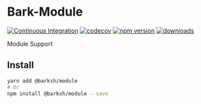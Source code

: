 # Bark-Module

[![Continuous Integration](https://github.com/BarkSH/Bark-Module/actions/workflows/ci.yml/badge.svg)](https://github.com/BarkSH/Bark-Module/actions/workflows/ci.yml)
[![codecov](https://codecov.io/gh/BarkSH/Bark-Module/branch/master/graph/badge.svg)](https://codecov.io/gh/BarkSH/Bark-Module)
[![npm version](https://badge.fury.io/js/%40barksh%2Fmodule.svg)](https://www.npmjs.com/package/@barksh/module)
[![downloads](https://img.shields.io/npm/dm/@barksh/module.svg)](https://www.npmjs.com/package/@barksh/module)

Module Support

## Install

```sh
yarn add @barksh/module
# Or
npm install @barksh/module --save
```

